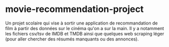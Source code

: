 # movie-recommendation-project
Un projet scolaire qui vise à sortir une application de recommandation de film à partir des données sur le cinéma qu'on a sur la main. Il y a notamment les fichiers csv/tsv de IMDB et TMDB ainsi que quelques web scraping léger (pour aller chercher des résumés manquants ou des annonces).
